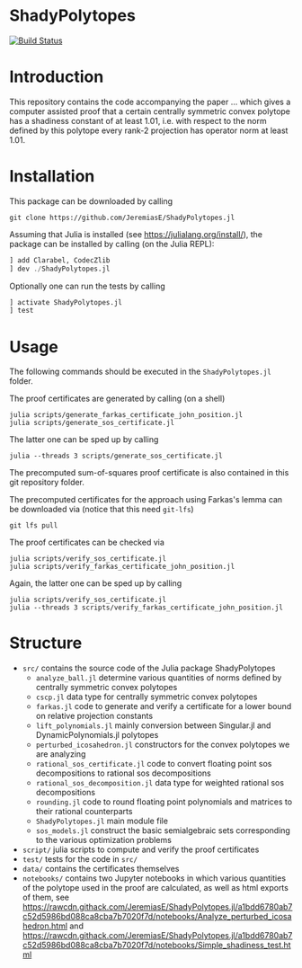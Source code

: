 # ShadyPolytopes

[![Build Status](https://github.com/JeremiasE/ShadyPolytopes.jl/actions/workflows/ci.yml/badge.svg?branch=main)](https://github.com/JeremiasE/ShadyPolytopes.jl/actions/workflows/ci.yml?query=branch%3Amain)

# Introduction

This repository contains the code accompanying the paper ...
which gives a computer assisted proof that a certain
centrally symmetric convex polytope has a shadiness constant of at least 1.01,
i.e. with respect to the norm defined by this polytope every rank-2 projection has operator norm
at least 1.01. 

# Installation 

This package can be downloaded by calling 

``` shell
git clone https://github.com/JeremiasE/ShadyPolytopes.jl
```

Assuming that Julia is installed (see https://julialang.org/install/), the package can be installed by calling (on the Julia REPL):

``` julia
] add Clarabel, CodecZlib
] dev ./ShadyPolytopes.jl
```

Optionally one can run the tests by calling
``` julia
] activate ShadyPolytopes.jl
] test
```

# Usage

The following commands should be executed in the `ShadyPolytopes.jl` folder.

The proof certificates are generated by calling (on a shell)

``` shell
julia scripts/generate_farkas_certificate_john_position.jl
julia scripts/generate_sos_certificate.jl
```
The latter one can be sped up by calling
``` shell
julia --threads 3 scripts/generate_sos_certificate.jl
```

The precomputed sum-of-squares proof certificate is also contained
in this git repository folder.

The precomputed certificates for the approach using Farkas's lemma 
can be downloaded via (notice that this need `git-lfs`)

``` shell
git lfs pull
```

The proof certificates can be checked via

``` shell
julia scripts/verify_sos_certificate.jl
julia scripts/verify_farkas_certificate_john_position.jl
```


Again, the latter one can be sped up by calling
``` shell
julia scripts/verify_sos_certificate.jl
julia --threads 3 scripts/verify_farkas_certificate_john_position.jl
```

# Structure 

  * `src/` contains the source code of the Julia package ShadyPolytopes
    * `analyze_ball.jl` determine various quantities of norms defined by centrally symmetric convex polytopes
    * `cscp.jl` data type for centrally symmetric convex polytopes
    * `farkas.jl` code to generate and verify a certificate for a lower bound on relative projection constants 
    * `lift_polynomials.jl` mainly conversion between Singular.jl and DynamicPolynomials.jl polytopes
    * `perturbed_icosahedron.jl` constructors for the convex polytopes we are analyzing
    * `rational_sos_certificate.jl` code to convert floating point sos decompositions to rational sos decompositions
    * `rational_sos_decomposition.jl` data type for weighted rational sos decompositions
    * `rounding.jl` code to round floating point polynomials and matrices to their rational counterparts
    * `ShadyPolytopes.jl` main module file
    * `sos_models.jl` construct the basic semialgebraic sets corresponding to the various optimization problems 
  * `script/` julia scripts to compute and verify the proof certificates
  * `test/` tests for the code in `src/`
  * `data/` contains the certificates themselves
  * `notebooks/` contains two Jupyter notebooks in which various
    quantities of the polytope used in the proof are calculated, as well as html exports of them,
    see https://rawcdn.githack.com/JeremiasE/ShadyPolytopes.jl/a1bdd6780ab7c52d5986bd088ca8cba7b7020f7d/notebooks/Analyze_perturbed_icosahedron.html
    and https://rawcdn.githack.com/JeremiasE/ShadyPolytopes.jl/a1bdd6780ab7c52d5986bd088ca8cba7b7020f7d/notebooks/Simple_shadiness_test.html

